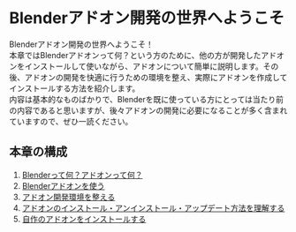 <div id="ch_title_img_1"></div>

<div id="ch_title_text"></div>

# Blenderアドオン開発の世界へようこそ

<div id="ch_body"></div>

Blenderアドオン開発の世界へようこそ！  
本章ではBlenderアドオンって何？という方のために、他の方が開発したアドオンをインストールして使いながら、アドオンについて簡単に説明します。その後、アドオンの開発を快適に行うための環境を整え、実際にアドオンを作成してインストールする方法を紹介します。  
内容は基本的なものばかりで、Blenderを既に使っている方にとっては当たり前の内容であると思いますが、後々アドオンの開発に必要になることが多く含まれていますので、ぜひ一読ください。


<div id="ch_toc_title"></div>

## 本章の構成

<div id="ch_toc"></div>

1. [Blenderって何？アドオンって何？](01_What_is_Blender_What_is_Add-on.md)
2. [Blenderアドオンを使う](02_Use_Blender_Add-on.md)
3. [アドオン開発環境を整える](03_Prepare_Add-on_development_environment.md)
4. [アドオンのインストール・アンインストール・アップデート方法を理解する](04_Understand_Install_Uninstall_Update_Add-on.md)
5. [自作のアドオンをインストールする](05_Install_own_Add-on.md)


<div id="space_chapter_1"></div>

